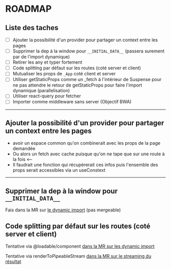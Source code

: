 # ROADMAP

## Liste des taches

- [ ] Ajouter la possibilité d'un provider pour partager un context entre les pages
- [ ] Supprimer la dep à la window pour `__INITIAL_DATA__`
      (passera surement par de l'import dynamique)
- [ ] Retirer les any et typer fortement
- [ ] Code splitting par défaut sur les routes (coté server et client)
- [ ] Mutualiser les props de `_App` coté client et server
- [ ] Utiliser getStaticProps comme un \_fetch à l'intérieur de Suspense pour ne pas attendre le retour de getStaticProps pour faire l'import dynamique (parallelisation)
- [ ] Utiliser react-query pour fetcher
- [ ] Importer comme middleware sans server (Objectif BWA)

---

## Ajouter la possibilité d'un provider pour partager un context entre les pages

- avoir un espace common qu'on combinerait avec les props de la page demandée
- Ou alors un fetch avec cache puisque qu'on ne tape que sur une route à la fois <--
- Il faudrait une fonction qui récupèrerait ces infos puis l'ensemble des props serait accessibles via un useConstext

---

## Supprimer la dep à la window pour `__INITIAL_DATA__`

Fais dans la MR sur [le dynamic import](https://github.com/Quentin1006/react-ssr/pull/1) (pas mergeable)

## Code splitting par défaut sur les routes (coté server et client)

Tentative via @loadable/component [dans la MR sur les dynamic import](https://github.com/Quentin1006/react-ssr/pull/1)

Tentative via renderToPipeableStream [dans la MR sur le streaming du résultat](https://github.com/Quentin1006/react-ssr/pull/2)
